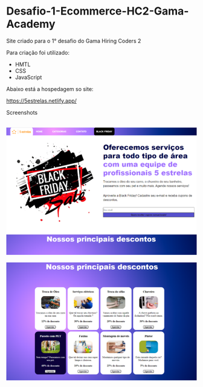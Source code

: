 # Desafio-1-Ecommerce-HC2-Gama-Academy

Site criado para o 1° desafio do Gama Hiring Coders 2

Para criação foi utilizado:
- HMTL
- CSS
- JavaScript

Abaixo está a hospedagem so site:

https://5estrelas.netlify.app/


Screenshots

<br>
<img src="https://github.com/lucasmaiafranco/Desafio-1-Ecommerce-HC2-Gama-Academy/blob/main/images/Print1.PNG"/>
<br>
<br>
<img src="https://github.com/lucasmaiafranco/Desafio-1-Ecommerce-HC2-Gama-Academy/blob/main/images/Print2.PNG"/>
<br>